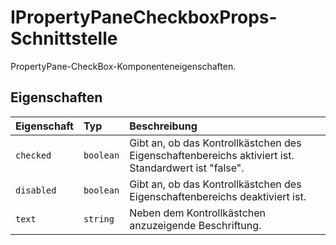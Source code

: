 # <a name="ipropertypanecheckboxprops-interface"></a>IPropertyPaneCheckboxProps-Schnittstelle







PropertyPane-CheckBox-Komponenteneigenschaften.




## <a name="properties"></a>Eigenschaften

| Eigenschaft     | Typ   | Beschreibung|
|:-------------|:-------|:-----------|
|`checked`      | `boolean` | Gibt an, ob das Kontrollkästchen des Eigenschaftenbereichs aktiviert ist. Standardwert ist "false". |
|`disabled`      | `boolean` | Gibt an, ob das Kontrollkästchen des Eigenschaftenbereichs deaktiviert ist. |
|`text`      | `string` | Neben dem Kontrollkästchen anzuzeigende Beschriftung. |






